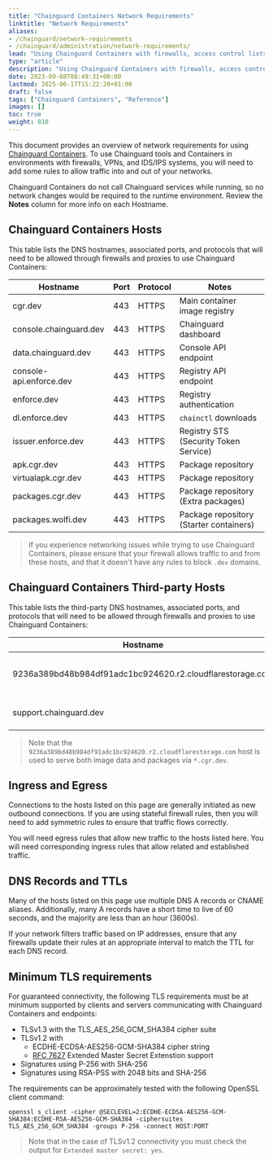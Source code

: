 ```yaml
---
title: "Chainguard Containers Network Requirements"
linktitle: "Network Requirements"
aliases:
- /chainguard/network-requirements
- /chainguard/administration/network-requirements/
lead: "Using Chainguard Containers with firewalls, access control lists, and proxies."
type: "article"
description: "Using Chainguard Containers with firewalls, access control lists, and proxies."
date: 2023-09-08T08:49:31+00:00
lastmod: 2025-06-17T15:22:20+01:00
draft: false
tags: ["Chainguard Containers", "Reference"]
images: []
toc: true
weight: 010
---
```


This document provides an overview of network requirements for using [Chainguard Containers](https://www.chainguard.dev/chainguard-images?utm_source=cg-academy&utm_medium=referral&utm_campaign=dev-enablement). To use Chainguard tools and Containers in environments with firewalls, VPNs, and IDS/IPS systems, you will need to add some rules to allow traffic into and out of your networks.

Chainguard Containers do not call Chainguard services while running, so no network changes would be required to the runtime environment. Review the **Notes** column for more info on each Hostname.

## Chainguard Containers Hosts

This table lists the DNS hostnames, associated ports, and protocols that will need to be allowed through firewalls and proxies to use Chainguard Containers:

| Hostname                | Port | Protocol | Notes                                           |
| ----------------------- | ---- | -------- | ----------------------------------------------- |
| cgr.dev                 | 443  | HTTPS    | Main container image registry                   |
| console.chainguard.dev  | 443  | HTTPS    | Chainguard dashboard                            |
| data.chainguard.dev     | 443  | HTTPS    | Console API endpoint                            |
| console-api.enforce.dev | 443  | HTTPS    | Registry API endpoint                           |
| enforce.dev             | 443  | HTTPS    | Registry authentication                         |
| dl.enforce.dev          | 443  | HTTPS    | `chainctl` downloads                            |
| issuer.enforce.dev      | 443  | HTTPS    | Registry STS (Security Token Service)           |
| apk.cgr.dev             | 443  | HTTPS    | Package repository                              |
| virtualapk.cgr.dev      | 443  | HTTPS    | Package repository                              |
| packages.cgr.dev        | 443  | HTTPS    | Package repository (Extra packages)             |
| packages.wolfi.dev      | 443  | HTTPS    | Package repository (Starter containers)         |



> If you experience networking issues while trying to use Chainguard Containers, please ensure that your firewall allows traffic to and from these hosts, and that it doesn't have any rules to block `.dev` domains.

## Chainguard Containers Third-party Hosts

This table lists the third-party DNS hostnames, associated ports, and protocols that will need to be allowed through firewalls and proxies to use Chainguard Containers:

| Hostname                                                  | Port | Protocol | Notes                        |
| --------------------------------------------------------- | ---- | -------- | ---------------------------- |
| 9236a389bd48b984df91adc1bc924620.r2.cloudflarestorage.com | 443  | HTTPS    | Blob storage for *.cgr.dev   |
| support.chainguard.dev                                    | 443  | HTTPS    | Support access for customers |

> Note that the `9236a389bd48b984df91adc1bc924620.r2.cloudflarestorage.com` host is used to serve both image data and packages via `*.cgr.dev`.

## Ingress and Egress

Connections to the hosts listed on this page are generally initiated as new outbound connections. If you are using stateful firewall rules, then you will need to add symmetric rules to ensure that traffic flows correctly.

You will need egress rules that allow new traffic to the hosts listed here. You will need corresponding ingress rules that allow related and established traffic.

## DNS Records and TTLs

Many of the hosts listed on this page use multiple DNS A records or CNAME aliases. Additionally, many A records have a short time to live of 60 seconds, and the majority are less than an hour (3600s).

If your network filters traffic based on IP addresses, ensure that any firewalls update their rules at an appropriate interval to match the TTL for each DNS record.

## Minimum TLS requirements

For guaranteed connectivity, the following TLS requirements must be at
minimum supported by clients and servers communicating with Chainguard
Containers and endpoints:

- TLSv1.3 with the TLS_AES_256_GCM_SHA384 cipher suite
- TLSv1.2 with
  - ECDHE-ECDSA-AES256-GCM-SHA384 cipher string
  - [RFC 7627](https://datatracker.ietf.org/doc/html/rfc7627) Extended Master Secret Extenstion support
- Signatures using P-256 with SHA-256
- Signatures using RSA-PSS with 2048 bits and SHA-256

The requirements can be approximately tested with the following OpenSSL client command:

```
openssl s_client -cipher @SECLEVEL=2:ECDHE-ECDSA-AES256-GCM-SHA384:ECDHE-RSA-AES256-GCM-SHA384 -ciphersuites TLS_AES_256_GCM_SHA384 -groups P-256 -connect HOST:PORT
```

> Note that in the case of TLSv1.2 connectivity you must check the output for `Extended master secret: yes`.
